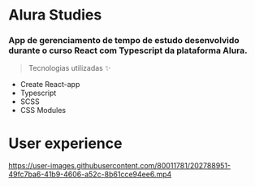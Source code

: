 # Alura Studies

### App de gerenciamento de tempo de estudo desenvolvido durante o curso React com Typescript da plataforma Alura.

> Tecnologias utilizadas ✨
- Create React-app
- Typescript
- SCSS
- CSS Modules


# User experience


https://user-images.githubusercontent.com/80011781/202788951-49fc7ba6-41b9-4606-a52c-8b61cce94ee6.mp4

